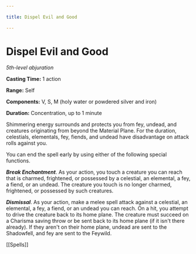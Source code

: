 --- 
title: Dispel Evil and Good 
---
# Dispel Evil and Good

*5th-level abjuration*

**Casting Time:** 1 action

**Range:** Self

**Components:** V, S, M (holy water or powdered silver and iron)

**Duration:** Concentration, up to 1 minute

Shimmering energy surrounds and protects you from fey, undead, and creatures originating from beyond the Material Plane. For the duration, celestials, elementals, fey, fiends, and undead have disadvantage on attack rolls against you.

You can end the spell early by using either of the following special functions.

***Break Enchantment***. As your action, you touch a creature you can reach that is charmed, frightened, or possessed by a celestial, an elemental, a fey, a fiend, or an undead. The creature you touch is no longer charmed, frightened, or possessed by such creatures.

***Dismissal***. As your action, make a melee spell attack against a celestial, an elemental, a fey, a fiend, or an undead you can reach. On a hit, you attempt to drive the creature back to its home plane. The creature must succeed on a Charisma saving throw or be sent back to its home plane (if it isn't there already). If they aren't on their home plane, undead are sent to the Shadowfell, and fey are sent to the Feywild.


[[Spells]]
